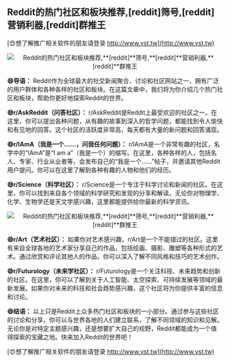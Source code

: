 ## **Reddit的热门社区和板块推荐,**[reddit]**筛号,**[reddit]**营销利器,**[reddit]**群推王**

[😍想了解推广相关软件的朋友请登录 http://www.vst.tw](http://www.vst.tw)

 <center><img src="https://vst.tw/MP4/tuiguang/png/0.png" alt="Reddit的热门社区和板块推荐,**[reddit]**筛号,**[reddit]**营销利器,**[reddit]**群推王"></center>

**😄导语：**
Reddit作为全球最大的社交新闻聚合、讨论和社区网站之一，拥有广泛的用户群体和各种各样的社区和板块。在这篇文章中，我们将为你介绍几个热门社区和板块，帮助你更好地探索Reddit的世界。

**😄r/AskReddit（问答社区）：**
r/AskReddit是Reddit上最受欢迎的社区之一。在这里，你可以提出各种问题，从有趣的故事到深入的哲学问题，都能找到令人愉快和有见地的回答。这个社区的活跃度非常高，每天都有大量的新问题和回答涌现。

**😄r/IAmA（我是一个……，问我任何问题）：**
r/IAmA是一个非常有趣的社区，名字中的“IAmA”是“I am a”（我是一个）的缩写。在这里，各种各样的人，包括名人、专家、行业从业者等，会发布自己的“我是一个……”帖子，并邀请其他Reddit用户提问。你可以在这里了解到各种有趣的人物和他们的经历。

**😄r/Science（科学社区）：**
r/Science是一个专注于科学讨论和新闻的社区。在这里，你可以找到来自各个领域的科学研究和发现的分享和解读。无论你对物理学、化学、生物学还是天文学感兴趣，这里都能提供给你最新的科学资讯。

 <center><img src="https://vst.tw/MP4/tuiguang/png/8.png" alt="Reddit的热门社区和板块推荐,**[reddit]**筛号,**[reddit]**营销利器,**[reddit]**群推王"></center>

**😄r/Art（艺术社区）：**
如果你对艺术感兴趣，r/Art是一个不能错过的社区。这里有来自全球各地的艺术家分享自己的作品，包括绘画、摄影、雕塑等各种形式的艺术。通过欣赏和评论其他人的作品，你可以深入了解不同风格和技巧的艺术创作。

**😄r/Futurology（未来学社区）：**
r/Futurology是一个关注科技、未来趋势和创新的社区。在这里，你可以了解到关于人工智能、太空探索、可持续发展等领域的最新发展。如果你对未来的科技和社会趋势感兴趣，这个社区将为你提供丰富的信息和讨论。

**😄结语：**
以上只是Reddit上众多热门社区和板块的一小部分。通过参与这些社区的讨论和分享，你可以与世界各地的人们建立联系，了解不同领域的知识和见解。无论你是对特定主题感兴趣，还是想要扩大自己的视野，Reddit都能成为一个值得探索的宝藏之地。快来加入Reddit的世界吧！

[😍想了解推广相关软件的朋友请登录 http://www.vst.tw](http://www.vst.tw)



